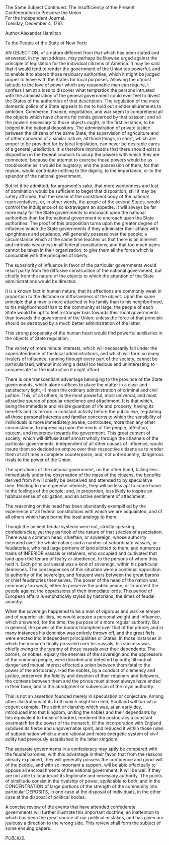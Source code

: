 The Same Subject Continued: The Insufficiency of the Present Confederation to Preserve the Union  
For the Independent Journal.  
Tuesday, December 4, 1787.

Author:Alexander Hamilton

To the People of the State of New York:

AN OBJECTION, of a nature different from that which has been stated and answered, in my last address, may perhaps be likewise urged against the principle of legislation for the individual citizens of America. It may be said that it would tend to render the government of the Union too powerful, and to enable it to absorb those residuary authorities, which it might be judged proper to leave with the States for local purposes. Allowing the utmost latitude to the love of power which any reasonable man can require, I confess I am at a loss to discover what temptation the persons intrusted with the administration of the general government could ever feel to divest the States of the authorities of that description. The regulation of the mere domestic police of a State appears to me to hold out slender allurements to ambition. Commerce, finance, negotiation, and war seem to comprehend all the objects which have charms for minds governed by that passion; and all the powers necessary to those objects ought, in the first instance, to be lodged in the national depository. The administration of private justice between the citizens of the same State, the supervision of agriculture and of other concerns of a similar nature, all those things, in short, which are proper to be provided for by local legislation, can never be desirable cares of a general jurisdiction. It is therefore improbable that there should exist a disposition in the federal councils to usurp the powers with which they are connected; because the attempt to exercise those powers would be as troublesome as it would be nugatory; and the possession of them, for that reason, would contribute nothing to the dignity, to the importance, or to the splendor of the national government.

But let it be admitted, for argument's sake, that mere wantonness and lust of domination would be sufficient to beget that disposition; still it may be safely affirmed, that the sense of the constituent body of the national representatives, or, in other words, the people of the several States, would control the indulgence of so extravagant an appetite. It will always be far more easy for the State governments to encroach upon the national authorities than for the national government to encroach upon the State authorities. The proof of this proposition turns upon the greater degree of influence which the State governments if they administer their affairs with uprightness and prudence, will generally possess over the people; a circumstance which at the same time teaches us that there is an inherent and intrinsic weakness in all federal constitutions; and that too much pains cannot be taken in their organization, to give them all the force which is compatible with the principles of liberty.

The superiority of influence in favor of the particular governments would result partly from the diffusive construction of the national government, but chiefly from the nature of the objects to which the attention of the State administrations would be directed.

It is a known fact in human nature, that its affections are commonly weak in proportion to the distance or diffusiveness of the object. Upon the same principle that a man is more attached to his family than to his neighborhood, to his neighborhood than to the community at large, the people of each State would be apt to feel a stronger bias towards their local governments than towards the government of the Union; unless the force of that principle should be destroyed by a much better administration of the latter.

This strong propensity of the human heart would find powerful auxiliaries in the objects of State regulation.

The variety of more minute interests, which will necessarily fall under the superintendence of the local administrations, and which will form so many rivulets of influence, running through every part of the society, cannot be particularized, without involving a detail too tedious and uninteresting to compensate for the instruction it might afford.

There is one transcendant advantage belonging to the province of the State governments, which alone suffices to place the matter in a clear and satisfactory light,--I mean the ordinary administration of criminal and civil justice. This, of all others, is the most powerful, most universal, and most attractive source of popular obedience and attachment. It is that which, being the immediate and visible guardian of life and property, having its benefits and its terrors in constant activity before the public eye, regulating all those personal interests and familiar concerns to which the sensibility of individuals is more immediately awake, contributes, more than any other circumstance, to impressing upon the minds of the people, affection, esteem, and reverence towards the government. This great cement of society, which will diffuse itself almost wholly through the channels of the particular governments, independent of all other causes of influence, would insure them so decided an empire over their respective citizens as to render them at all times a complete counterpoise, and, not unfrequently, dangerous rivals to the power of the Union.

The operations of the national government, on the other hand, falling less immediately under the observation of the mass of the citizens, the benefits derived from it will chiefly be perceived and attended to by speculative men. Relating to more general interests, they will be less apt to come home to the feelings of the people; and, in proportion, less likely to inspire an habitual sense of obligation, and an active sentiment of attachment.

The reasoning on this head has been abundantly exemplified by the experience of all federal constitutions with which we are acquainted, and of all others which have borne the least analogy to them.

Though the ancient feudal systems were not, strictly speaking, confederacies, yet they partook of the nature of that species of association. There was a common head, chieftain, or sovereign, whose authority extended over the whole nation; and a number of subordinate vassals, or feudatories, who had large portions of land allotted to them, and numerous trains of INFERIOR vassals or retainers, who occupied and cultivated that land upon the tenure of fealty or obedience, to the persons of whom they held it. Each principal vassal was a kind of sovereign, within his particular demesnes. The consequences of this situation were a continual opposition to authority of the sovereign, and frequent wars between the great barons or chief feudatories themselves. The power of the head of the nation was commonly too weak, either to preserve the public peace, or to protect the people against the oppressions of their immediate lords. This period of European affairs is emphatically styled by historians, the times of feudal anarchy.

When the sovereign happened to be a man of vigorous and warlike temper and of superior abilities, he would acquire a personal weight and influence, which answered, for the time, the purpose of a more regular authority. But in general, the power of the barons triumphed over that of the prince; and in many instances his dominion was entirely thrown off, and the great fiefs were erected into independent principalities or States. In those instances in which the monarch finally prevailed over his vassals, his success was chiefly owing to the tyranny of those vassals over their dependents. The barons, or nobles, equally the enemies of the sovereign and the oppressors of the common people, were dreaded and detested by both; till mutual danger and mutual interest effected a union between them fatal to the power of the aristocracy. Had the nobles, by a conduct of clemency and justice, preserved the fidelity and devotion of their retainers and followers, the contests between them and the prince must almost always have ended in their favor, and in the abridgment or subversion of the royal authority.

This is not an assertion founded merely in speculation or conjecture. Among other illustrations of its truth which might be cited, Scotland will furnish a cogent example. The spirit of clanship which was, at an early day, introduced into that kingdom, uniting the nobles and their dependants by ties equivalent to those of kindred, rendered the aristocracy a constant overmatch for the power of the monarch, till the incorporation with England subdued its fierce and ungovernable spirit, and reduced it within those rules of subordination which a more rational and more energetic system of civil polity had previously established in the latter kingdom.

The separate governments in a confederacy may aptly be compared with the feudal baronies; with this advantage in their favor, that from the reasons already explained, they will generally possess the confidence and good-will of the people, and with so important a support, will be able effectually to oppose all encroachments of the national government. It will be well if they are not able to counteract its legitimate and necessary authority. The points of similitude consist in the rivalship of power, applicable to both, and in the CONCENTRATION of large portions of the strength of the community into particular DEPOSITS, in one case at the disposal of individuals, in the other case at the disposal of political bodies.

A concise review of the events that have attended confederate governments will further illustrate this important doctrine; an inattention to which has been the great source of our political mistakes, and has given our jealousy a direction to the wrong side. This review shall form the subject of some ensuing papers.

_PUBLIUS._

